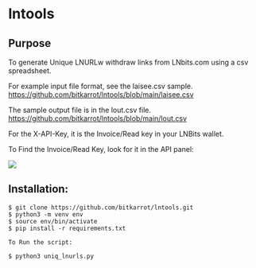 # lntools

## Purpose
To generate Unique LNURLw withdraw links from LNbits.com using a csv spreadsheet.

For example input file format, see the laisee.csv sample. 
https://github.com/bitkarrot/lntools/blob/main/laisee.csv

The sample output file is in the lout.csv file. 
https://github.com/bitkarrot/lntools/blob/main/lout.csv


For the X-API-Key, it is the Invoice/Read key in your LNBits wallet. 

To Find the Invoice/Read Key, look for it in the API panel: 

<img src="https://github.com/bitkarrot/lntools/blob/main/Screen%20Shot%202021-01-07%20at%206.33.19%20PM.png"/>


## Installation:
```
$ git clone https://github.com/bitkarrot/lntools.git
$ python3 -m venv env
$ source env/bin/activate
$ pip install -r requirements.txt

To Run the script: 

$ python3 uniq_lnurls.py 
```
